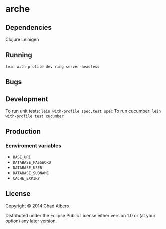 # arche


## Dependencies
Clojure
Leinigen

## Running
`lein with-profile dev ring server-headless`

## Bugs

## Development
To run unit tests: `lein with-profile spec,test spec`
To run cucumber: `lein with-profile test cucumber`

## Production
### Eenviroment variables

* `BASE_URI`
* `DATABASE_PASSWORD`
* `DATABASE_USER`
* `DATABASE_SUBNAME`
* `CACHE_EXPIRY`

## License

Copyright © 2014 Chad Albers

Distributed under the Eclipse Public License either version 1.0 or (at
your option) any later version.
